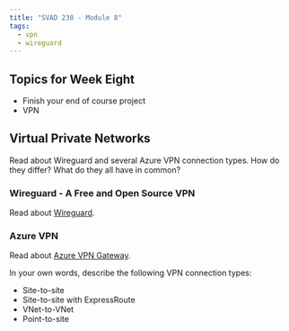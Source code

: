 ```yaml
---
title: "SVAD 230 - Module 8"
tags:
  - vpn
  - wireguard
---
```


## Topics for Week Eight

- Finish your end of course project
- VPN

## Virtual Private Networks

Read about Wireguard and several Azure VPN connection types. How do they differ? What do they all have in common?

### Wireguard - A Free and Open Source VPN

Read about [Wireguard](https://www.wireguard.com/).

### Azure VPN

Read about [Azure VPN Gateway](https://learn.microsoft.com/en-us/azure/vpn-gateway/vpn-gateway-about-vpngateways).

In your own words, describe the following VPN connection types:

- Site-to-site
- Site-to-site with ExpressRoute
- VNet-to-VNet
- Point-to-site
